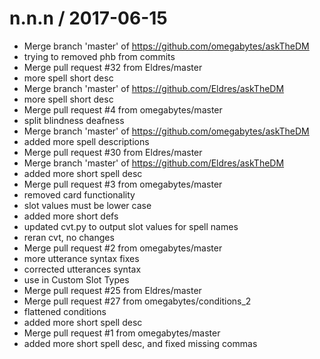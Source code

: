 
n.n.n / 2017-06-15
==================

  * Merge branch 'master' of https://github.com/omegabytes/askTheDM
  * trying to removed phb from commits
  * Merge pull request #32 from Eldres/master
  * more spell short desc
  * Merge branch 'master' of https://github.com/Eldres/askTheDM
  * more spell short desc
  * Merge pull request #4 from omegabytes/master
  * split blindness deafness
  * Merge branch 'master' of https://github.com/omegabytes/askTheDM
  * added more spell descriptions
  * Merge pull request #30 from Eldres/master
  * Merge branch 'master' of https://github.com/Eldres/askTheDM
  * added more short spell desc
  * Merge pull request #3 from omegabytes/master
  * removed card functionality
  * slot values must be lower case
  * added more short defs
  * updated cvt.py to output slot values for spell names
  * reran cvt, no changes
  * Merge pull request #2 from omegabytes/master
  * more utterance syntax fixes
  * corrected utterances syntax
  * use in Custom Slot Types
  * Merge pull request #25 from Eldres/master
  * Merge pull request #27 from omegabytes/conditions_2
  * flattened conditions
  * added more short spell desc
  * Merge pull request #1 from omegabytes/master
  * added more short spell desc, and fixed missing commas
